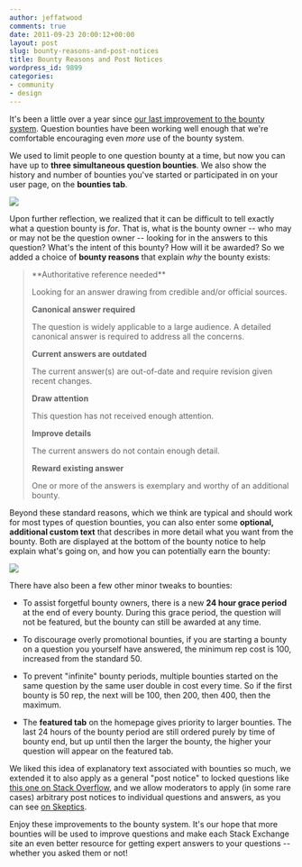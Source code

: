 ```yaml
---
author: jeffatwood
comments: true
date: 2011-09-23 20:00:12+00:00
layout: post
slug: bounty-reasons-and-post-notices
title: Bounty Reasons and Post Notices
wordpress_id: 9899
categories:
- community
- design
---
```


It's been a little over a year since [our last improvement to the bounty system](http://blog.stackoverflow.com/2010/06/improvements-to-bounty-system/). Question bounties have been working well enough that we're comfortable encouraging even _more_ use of the bounty system.

We used to limit people to one question bounty at a time, but now you can have up to **three simultaneous question bounties**. We also show the history and number of bounties you've started or participated in on your user page, on the **bounties tab**.

![](http://blog.stackoverflow.com/wp-content/uploads/user-page-bounty-tab.png)

Upon further reflection, we realized that it can be difficult to tell exactly what a question bounty is _for_. That is, what is the bounty owner -- who may or may not be the question owner -- looking for in the answers to this question? What's the intent of this bounty? How will it be awarded? So we added a choice of **bounty reasons** that explain _why_ the bounty exists:



<blockquote>
**Authoritative reference needed**  

Looking for an answer drawing from credible and/or official sources.

**Canonical answer required**  

The question is widely applicable to a large audience. A detailed canonical answer is required to address all the concerns.

**Current answers are outdated**  

The current answer(s) are out-of-date and require revision given recent changes.

**Draw attention**  

This question has not received enough attention.

**Improve details**  

The current answers do not contain enough detail.

**Reward existing answer**  

One or more of the answers is exemplary and worthy of an additional bounty.
</blockquote>



Beyond these standard reasons, which we think are typical and should work for most types of question bounties, you can also enter some **optional, additional custom text** that describes in more detail what you want from the bounty. Both are displayed at the bottom of the bounty notice to help explain what's going on, and how you can potentially earn the bounty:

![](http://blog.stackoverflow.com/wp-content/uploads/bounty-reason.png)

There have also been a few other minor tweaks to bounties:





  * To assist forgetful bounty owners, there is a new **24 hour grace period** at the end of every bounty. During this grace period, the question will not be featured, but the bounty can still be awarded at any time.

  * To discourage overly promotional bounties, if you are starting a bounty on a question you yourself have answered, the minimum rep cost is 100, increased from the standard 50.

  * To prevent "infinite" bounty periods, multiple bounties started on the same question by the same user double in cost every time. So if the first bounty is 50 rep, the next will be 100, then 200, then 400, then the maximum.

  * The **featured tab** on the homepage gives priority to larger bounties. The last 24 hours of the bounty period are still ordered purely by time of bounty end, but up until then the larger the bounty, the higher your question will appear on the featured tab.


We liked this idea of explanatory text associated with bounties so much, we extended it to also apply as a general "post notice" to locked questions like [this one on Stack Overflow](http://stackoverflow.com/questions/1089327/what-programming-practice-that-you-once-liked-have-you-since-changed-your-mind-ab), and we allow moderators to apply (in some rare cases) arbitrary post notices to individual questions and answers, as you can see [on Skeptics](http://skeptics.stackexchange.com/annotated-posts?tab=noticed).

Enjoy these improvements to the bounty system. It's our hope that more bounties will be used to improve questions and make each Stack Exchange site an even better resource for getting expert answers to your questions -- whether you asked them or not!
